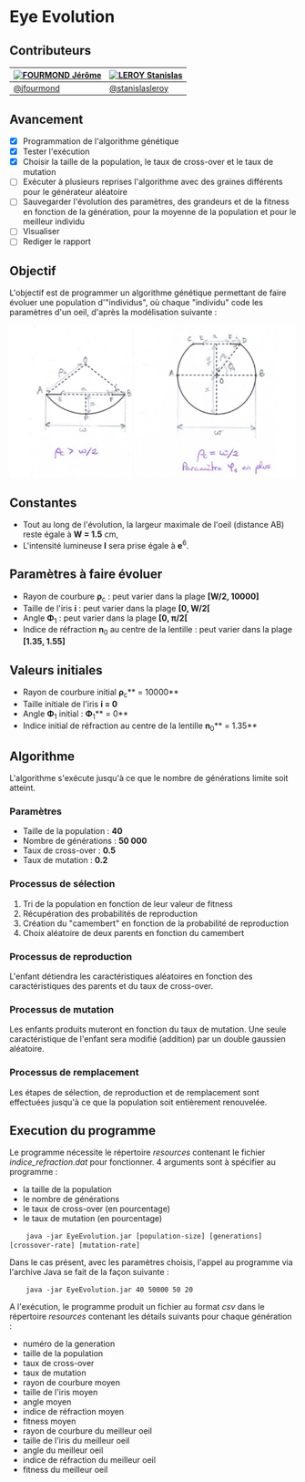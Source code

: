# Eye Evolution

## Contributeurs

[<img alt="FOURMOND Jérôme" src="https://avatars2.githubusercontent.com/u/15089371" width="100">](https://github.com/jfourmond) | [<img alt="LEROY Stanislas" src="https://avatars3.githubusercontent.com/u/1542829" width="100">](https://github.com/stanislasleroy) |
------------------------|---------------------------|
[@jfourmond](https://github.com/jfourmond	) | [@stanislasleroy](https://github.com/stanislasleroy)

## Avancement

- [x] Programmation de l'algorithme génétique
- [x] Tester l'exécution
- [x] Choisir la taille de la population, le taux de cross-over et le taux de mutation
- [ ] Exécuter à plusieurs reprises l'algorithme avec des graines différents pour le générateur aléatoire
- [ ] Sauvegarder l'évolution des paramètres, des grandeurs et de la fitness en fonction de la génération, pour la moyenne de la population et pour le meilleur individu
- [ ] Visualiser
- [ ] Rediger le rapport

## Objectif

L'objectif est de programmer un algorithme génétique permettant de faire évoluer une population d'"individus", où chaque "individu" code les paramètres d'un oeil, d'après la modélisation suivante :

![Modélisation](/Rapport/modelisation.png)

## Constantes

- Tout au long de l'évolution, la largeur maximale de l'oeil (distance AB) reste égale à **W = 1.5** cm,
- L'intensité lumineuse **I** sera prise égale à **e**<sup>6</sup>.

## Paramètres à faire évoluer
- Rayon de courbure **&rho;**<sub>c</sub> : peut varier dans la plage **[W/2, 10000]**
- Taille de l'iris **i** : peut varier dans la plage **[0, W/2[**
- Angle **&Phi;**<sub>1</sub> : peut varier dans la plage **[0, &pi;/2[**
- Indice de réfraction **n**<sub>0</sub> au centre de la lentille : peut varier dans la plage **[1.35, 1.55]**

## Valeurs initiales

- Rayon de courbure initial **&rho;**<sub>c</sub>** = 10000**
- Taille initiale de l'iris **i = 0**
- Angle **&Phi;**<sub>1</sub> initial : **&Phi;**<sub>1</sub>** = 0**
- Indice initial de réfraction au centre de la lentille **n**<sub>0</sub>** = 1.35**

## Algorithme

L'algorithme s'exécute jusqu'à ce que le nombre de générations limite soit atteint.

### Paramètres

- Taille de la population : **40**
- Nombre de générations : **50 000**
- Taux de cross-over : **0.5**
- Taux de mutation : **0.2**

### Processus de sélection

1. Tri de la population en fonction de leur valeur de fitness
2. Récupération des probabilités de reproduction
3. Création du "camembert" en fonction de la probabilité de reproduction
4. Choix aléatoire de deux parents en fonction du camembert

### Processus de reproduction

L'enfant détiendra les caractéristiques aléatoires en fonction des caractéristiques des parents et du taux de cross-over.

### Processus de mutation

Les enfants produits muteront en fonction du taux de mutation. Une seule caractéristique de l'enfant sera modifié (addition) par un double gaussien aléatoire.

### Processus de remplacement

Les étapes de sélection, de reproduction et de remplacement sont effectuées jusqu'à ce que la population soit entièrement renouvelée.

## Execution du programme

Le programme nécessite le répertoire *resources* contenant le fichier *indice_refraction.dat* pour fonctionner.
4 arguments sont à spécifier au programme : 
- la taille de la population
- le nombre de générations
- le taux de cross-over (en pourcentage)
- le taux de mutation (en pourcentage)

```
	java -jar EyeEvolution.jar [population-size] [generations] [crossover-rate] [mutation-rate]
```	

Dans le cas présent, avec les paramètres choisis, l'appel au programme via l'archive Java se fait de la façon suivante : 

```
	java -jar EyeEvolution.jar 40 50000 50 20
```
	
A l'exécution, le programme produit un fichier au format *csv* dans le répertoire *resources* contenant les détails suivants pour chaque génération :
- numéro de la generation
- taille de la population
- taux de cross-over
- taux de mutation
- rayon de courbure moyen
- taille de l'iris moyen
- angle moyen
- indice de réfraction moyen
- fitness moyen
- rayon de courbure du meilleur oeil
- taille de l'iris du meilleur oeil
- angle du meilleur oeil
- indice de réfraction du meilleur oeil
- fitness du meilleur oeil